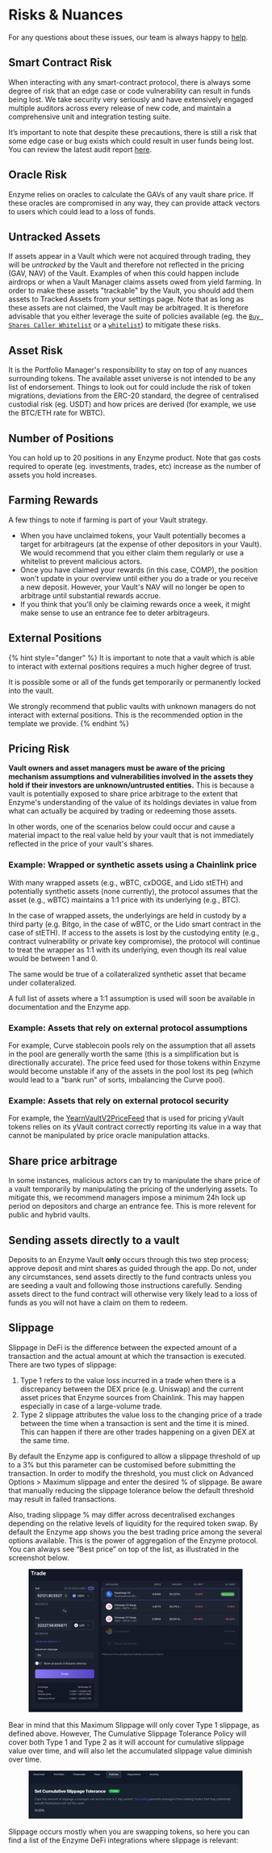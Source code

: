 # Risks & Nuances

For any questions about these issues, our team is always happy to [help](https://t.me/enzymefinance).

## Smart Contract Risk

When interacting with any smart-contract protocol, there is always some degree of risk that an edge case or code vulnerability can result in funds being lost. We take security very seriously and have extensively engaged multiple auditors across every release of new code, and maintain a comprehensive unit and integration testing suite.

It’s important to note that despite these precautions, there is still a risk that some edge case or bug exists which could result in user funds being lost. You can review the latest audit report [here](https://audit.enzyme.finance).

## Oracle Risk

Enzyme relies on oracles to calculate the GAVs of any vault share price. If these oracles are compromised in any way, they can provide attack vectors to users which could lead to a loss of funds.&#x20;

## Untracked Assets

If assets appear in a Vault which were not acquired through trading, they will be _untracked_ by the Vault and therefore not reflected in the pricing (GAV, NAV) of the Vault. Examples of when this could happen include airdrops or when a Vault Manager claims assets owed from yield farming. In order to make these assets "trackable" by the Vault, you should add them assets to Tracked Assets from your settings page. Note that as long as these assets are not claimed, the Vault may be arbitraged. It is therefore advisable that you either leverage the suite of policies available (eg. the [`Buy Shares Caller Whitelist`](https://app.gitbook.com/@avantgarde-finance/s/user-docs/\~/drafts/-MUCyoZBRNvCvYovCwoq/managers/setup/investments-advanced) or a [`whitelist`](https://app.gitbook.com/@avantgarde-finance/s/user-docs/\~/drafts/-MUCyoZBRNvCvYovCwoq/managers/setup/investments)) to mitigate these risks.

## Asset Risk

It is the Portfolio Manager's responsibility to stay on top of any nuances surrounding tokens. The available asset universe is not intended to be any list of endorsement. Things to look out for could include the risk of token migrations, deviations from the ERC-20 standard, the degree of centralised custodial risk (eg. USDT) and how prices are derived (for example, we use the BTC/ETH rate for WBTC).

## Number of Positions

You can hold up to 20 positions in any Enzyme product. Note that gas costs required to operate (eg. investments, trades, etc) increase as the number of assets you hold increases.

## Farming Rewards

A few things to note if farming is part of your Vault strategy.

* When you have unclaimed tokens, your Vault potentially becomes a target for arbitrageurs (at the expense of other depositors in your Vault). We would recommend that you either claim them regularly or use a whitelist to prevent malicious actors.
* Once you have claimed your rewards (in this case, COMP), the position won't update in your overview until either you do a trade or you receive a new deposit. However, your Vault's NAV will no longer be open to arbitrage until substantial rewards accrue.
* If you think that you'll only be claiming rewards once a week, it might make sense to use an entrance fee to deter arbitrageurs.

## External Positions

{% hint style="danger" %}
It is important to note that a vault which is able to interact with external positions requires a much higher degree of trust.

It is possible some or all of the funds get temporarily or permanently locked into the vault.

We strongly recommend that public vaults with unknown managers do not interact with external positions. This is the recommended option in the template we provide.
{% endhint %}

## Pricing Risk

**Vault owners and asset managers must be aware of the pricing mechanism assumptions and vulnerabilities involved in the assets they hold if their investors are unknown/untrusted entities.** This is because a vault is potentially exposed to share price arbitrage to the extent that Enzyme's understanding of the value of its holdings deviates in value from what can actually be acquired by trading or redeeming those assets.

In other words, one of the scenarios below could occur and cause a material impact to the real value held by your vault that is not immediately reflected in the price of your vault's shares.

### Example: Wrapped or synthetic assets using a Chainlink price

With many wrapped assets (e.g., wBTC, cxDOGE, and Lido stETH) and potentially synthetic assets (none currently), the protocol assumes that the asset (e.g., wBTC) maintains a 1:1 price with its underlying (e.g., BTC).

In the case of wrapped assets, the underlyings are held in custody by a third party (e.g. Bitgo, in the case of wBTC, or the Lido smart contract in the case of stETH). If access to the assets is lost by the custodying entity (e.g., contract vulnerability or private key compromise), the protocol will continue to treat the wrapper as 1:1 with its underlying, even though its real value would be between 1 and 0.

The same would be true of a collateralized synthetic asset that became under collateralized.

A full list of assets where a 1:1 assumption is used will soon be available in documentation and the Enzyme app.

### Example: Assets that rely on external protocol assumptions

For example, Curve stablecoin pools rely on the assumption that all assets in the pool are generally worth the same (this is a simplification but is directionally accurate). The price feed used for those tokens within Enzyme would become unstable if any of the assets in the pool lost its peg (which would lead to a "bank run" of sorts, imbalancing the Curve pool).

### Example: Assets that rely on external protocol security

For example, the [YearnVaultV2PriceFeed](../managers/broken-reference/) that is used for pricing yVault tokens relies on its yVault contract correctly reporting its value in a way that cannot be manipulated by price oracle manipulation attacks.

## Share price arbitrage

In some instances, malicious actors can try to manipulate the share price of a vault temporarily by manipulating the pricing of the underlying assets. To mitigate this, we recommend managers impose a minimum 24h lock up period on depositors and charge an entrance fee. This is more relevent for public and hybrid vaults.

## Sending assets directly to a vault&#x20;

Deposits to an Enzyme Vault **only** occurs through this two step process; approve deposit and mint shares as guided through the app. Do not, under any circumstances, send assets directly to the fund contracts unless you are seeding a vault and following those instructions carefully. Sending assets direct to the fund contract will otherwise very likely lead to a loss of funds as you will not have a claim on them to redeem.

## Slippage

Slippage in DeFi is the difference between the expected amount of a transaction and the actual amount at which the transaction is executed. There are two types of slippage:

1. Type 1 refers to the value loss incurred in a trade when there is a discrepancy between the DEX price (e.g. Uniswap) and the current asset prices that Enzyme sources from Chainlink. This may happen especially in case of a large-volume trade.
2. Type 2 slippage attributes the value loss to the changing price of a trade between the time when a transaction is sent and the time it is mined. This can happen if there are other trades happening on a given DEX at the same time.

By default the Enzyme app is configured to allow a slippage threshold of up to a 3% but this parameter can be customised before submitting the transaction. In order to modify the threshold, you must click on Advanced Options > Maximum slippage and enter the desired % of slippage. Be aware that manually reducing the slippage tolerance below the default threshold may result in failed transactions.

Also, trading slippage % may differ across decentralised exchanges depending on the relative levels of liquidity for the required token swap. By default the Enzyme app shows you the best trading price among the several options available. This is the power of aggregation of the Enzyme protocol. You can always see “Best price” on top of the list, as illustrated in the screenshot below.

<figure><img src="../.gitbook/assets/Screenshot 2022-08-29 at 13.08.12.png" alt=""><figcaption></figcaption></figure>

Bear in mind that this Maximum Slippage will only cover Type 1 slippage, as defined above. However, The Cumulative Slippage Tolerance Policy will cover both Type 1 and Type 2 as it will account for cumulative slippage value over time, and will also let the accumulated slippage value diminish over time.

<figure><img src="../.gitbook/assets/slippage.png" alt=""><figcaption></figcaption></figure>

Slippage occurs mostly when you are swapping tokens, so here you can find a list of the Enzyme DeFi integrations where slippage is relevant:
